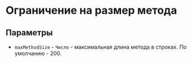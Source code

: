 # Ограничение на размер метода

## Параметры

* `maxMethodSize` - `Число` - максимальная длина метода в строках. По умолчанию - 200.
